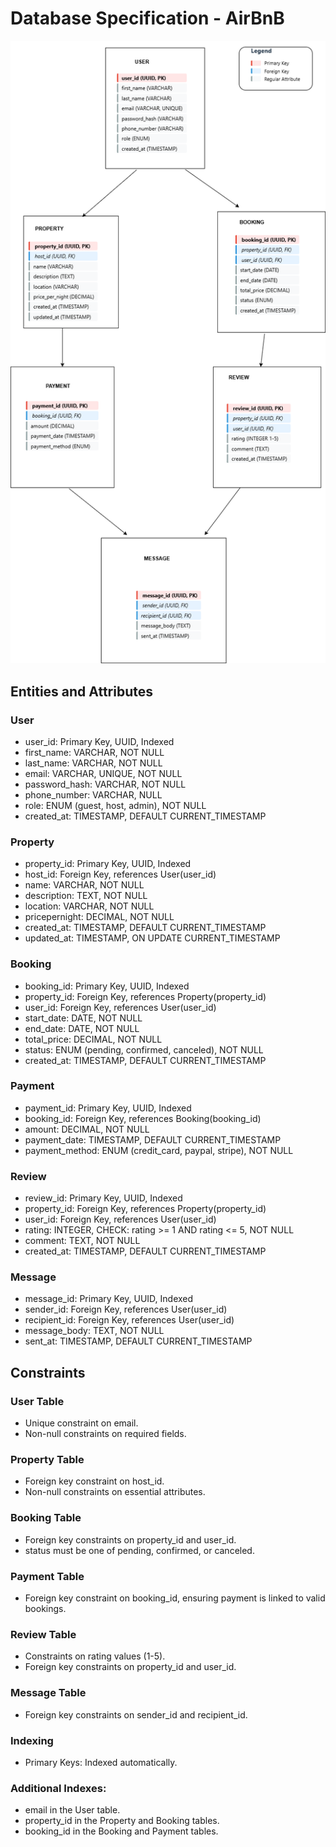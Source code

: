 # **Database Specification - AirBnB**

![Database schema](/Database%20Specification%20-%20AirBnB.drawio.png)

## Entities and Attributes

### User

- user_id: Primary Key, UUID, Indexed
- first_name: VARCHAR, NOT NULL
- last_name: VARCHAR, NOT NULL
- email: VARCHAR, UNIQUE, NOT NULL
- password_hash: VARCHAR, NOT NULL
- phone_number: VARCHAR, NULL
- role: ENUM (guest, host, admin), NOT NULL
- created_at: TIMESTAMP, DEFAULT CURRENT_TIMESTAMP

### Property
- property_id: Primary Key, UUID, Indexed
- host_id: Foreign Key, references User(user_id)
- name: VARCHAR, NOT NULL
- description: TEXT, NOT NULL
- location: VARCHAR, NOT NULL
- pricepernight: DECIMAL, NOT NULL
- created_at: TIMESTAMP, DEFAULT CURRENT_TIMESTAMP
- updated_at: TIMESTAMP, ON UPDATE CURRENT_TIMESTAMP
### Booking
- booking_id: Primary Key, UUID, Indexed
- property_id: Foreign Key, references Property(property_id)
- user_id: Foreign Key, references User(user_id)
- start_date: DATE, NOT NULL
- end_date: DATE, NOT NULL
- total_price: DECIMAL, NOT NULL
- status: ENUM (pending, confirmed, canceled), NOT NULL
- created_at: TIMESTAMP, DEFAULT CURRENT_TIMESTAMP
### Payment
- payment_id: Primary Key, UUID, Indexed
- booking_id: Foreign Key, references Booking(booking_id)
- amount: DECIMAL, NOT NULL
- payment_date: TIMESTAMP, DEFAULT CURRENT_TIMESTAMP
- payment_method: ENUM (credit_card, paypal, stripe), NOT NULL
### Review
- review_id: Primary Key, UUID, Indexed
- property_id: Foreign Key, references Property(property_id)
- user_id: Foreign Key, references User(user_id)
- rating: INTEGER, CHECK: rating >= 1 AND rating <= 5, NOT NULL
- comment: TEXT, NOT NULL
- created_at: TIMESTAMP, DEFAULT CURRENT_TIMESTAMP
### Message
- message_id: Primary Key, UUID, Indexed
- sender_id: Foreign Key, references User(user_id)
- recipient_id: Foreign Key, references User(user_id)
- message_body: TEXT, NOT NULL
- sent_at: TIMESTAMP, DEFAULT CURRENT_TIMESTAMP

## Constraints

### User Table
- Unique constraint on email.
- Non-null constraints on required fields.
### Property Table
- Foreign key constraint on host_id.
- Non-null constraints on essential attributes.
### Booking Table
- Foreign key constraints on property_id and user_id.
- status must be one of pending, confirmed, or canceled.
### Payment Table
- Foreign key constraint on booking_id, ensuring payment is linked to valid bookings.
### Review Table
- Constraints on rating values (1-5).
- Foreign key constraints on property_id and user_id.
### Message Table
- Foreign key constraints on sender_id and recipient_id.
### Indexing
- Primary Keys: Indexed automatically.
### Additional Indexes:
- email in the User table.
- property_id in the Property and Booking tables.
- booking_id in the Booking and Payment tables.
